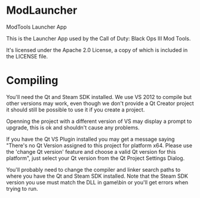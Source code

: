 # ModLauncher
ModTools Launcher App

This is the Launcher App used by the Call of Duty: Black Ops III Mod Tools.

It's licensed under the Apache 2.0 License, a copy of which is included in the LICENSE file.

# Compiling

You'll need the Qt and Steam SDK installed. We use VS 2012 to compile but other versions may work, even though we don't provide a Qt Creator project it should still be possible to use it if you create a project.

Openning the project with a different version of VS may display a prompt to upgrade, this is ok and shouldn't cause any problems.

If you have the Qt VS Plugin installed you may get a message saying "There's no Qt Version assigned to this project for platform x64. Please use the 'change Qt version' feature and choose a valid Qt version for this platform", just select your Qt version from the Qt Project Settings Dialog. 

You'll probably need to change the compiler and linker search paths to where you have the Qt and Steam SDK installed. Note that the Steam SDK version you use must match the DLL in game\bin or you'll get errors when trying to run.
